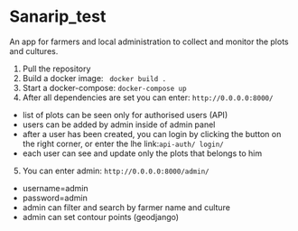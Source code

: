 # Sanarip_test

An app for farmers and local administration to collect and monitor the plots and cultures.

1. Pull the repository
2. Build a docker image:
``` docker build .```
3. Start a docker-compose:
``` docker-compose up  ```
4. After all dependencies are set you can enter: ```http://0.0.0.0:8000/```
  - list of plots can be seen only for authorised users (API)
  - users can be added by admin inside of admin panel
  - after a user has been created, you can login by clicking the button on the right corner, or enter the lhe link:```api-auth/ login/```
  - each user can see and update only the plots that belongs to him
5. You can enter admin: ```http://0.0.0.0:8000/admin/```
  - username=admin
  - password=admin
  - admin can filter and search by farmer name and culture
  - admin can set contour points (geodjango)
